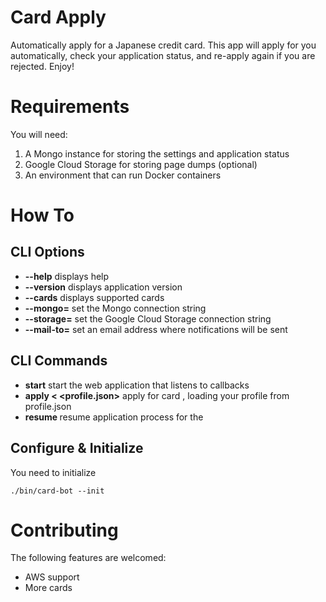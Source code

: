 # Card Apply
Automatically apply for a Japanese credit card. This app will apply for you automatically, check your application status, and re-apply again if you are rejected. Enjoy!

# Requirements
You will need:
1. A Mongo instance for storing the settings and application status
2. Google Cloud Storage for storing page dumps (optional)
3. An environment that can run Docker containers

# How To

## CLI Options
 * **--help** displays help
 * **--version** displays application version
 * **--cards** displays supported cards
 * **--mongo=<mongo connection string>** set the Mongo connection string
 * **--storage=<storage connection string>** set the Google Cloud Storage connection string
 * **--mail-to=<email for notifications>** set an email address where notifications will be sent

## CLI Commands
 * **start** start the web application that listens to callbacks
 * **apply <card> < <profile.json>** apply for card <card>, loading your profile from profile.json
 * **resume <application number>** resume application process for the <application number>

## Configure & Initialize
You need to initialize
```
./bin/card-bot --init
```
# Contributing
The following features are welcomed:
 * AWS support
 * More cards